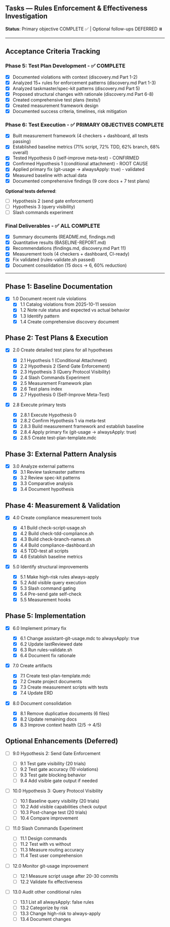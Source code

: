 ## Tasks — Rules Enforcement & Effectiveness Investigation

**Status**: Primary objective COMPLETE ✅ | Optional follow-ups DEFERRED ⏸️

---

## Acceptance Criteria Tracking

### Phase 5: Test Plan Development - ✅ COMPLETE

- [x] Documented violations with context (discovery.md Part 1-2)
- [x] Analyzed 15+ rules for enforcement patterns (discovery.md Part 1-3)
- [x] Analyzed taskmaster/spec-kit patterns (discovery.md Part 5)
- [x] Proposed structural changes with rationale (discovery.md Part 6-8)
- [x] Created comprehensive test plans (tests/)
- [x] Created measurement framework design
- [x] Documented success criteria, timelines, risk mitigation

### Phase 6: Test Execution - ✅ PRIMARY OBJECTIVES COMPLETE

- [x] Built measurement framework (4 checkers + dashboard, all tests passing)
- [x] Established baseline metrics (71% script, 72% TDD, 62% branch, 68% overall)
- [x] Tested Hypothesis 0 (self-improve meta-test) - CONFIRMED
- [x] Confirmed Hypothesis 1 (conditional attachment) - ROOT CAUSE
- [x] Applied primary fix (git-usage → alwaysApply: true) - validated
- [x] Measured baseline with actual data
- [x] Documented comprehensive findings (9 core docs + 7 test plans)

**Optional tests deferred**:

- [ ] Hypothesis 2 (send gate enforcement)
- [ ] Hypothesis 3 (query visibility)
- [ ] Slash commands experiment

### Final Deliverables - ✅ ALL COMPLETE

- [x] Summary documents (README.md, findings.md)
- [x] Quantitative results (BASELINE-REPORT.md)
- [x] Recommendations (findings.md, discovery.md Part 11)
- [x] Measurement tools (4 checkers + dashboard, CI-ready)
- [x] Fix validated (rules-validate.sh passed)
- [x] Document consolidation (15 docs → 6, 60% reduction)

---

## Phase 1: Baseline Documentation

- [x] 1.0 Document recent rule violations
  - [x] 1.1 Catalog violations from 2025-10-11 session
  - [x] 1.2 Note rule status and expected vs actual behavior
  - [x] 1.3 Identify pattern
  - [x] 1.4 Create comprehensive discovery document

## Phase 2: Test Plans & Execution

- [x] 2.0 Create detailed test plans for all hypotheses

  - [x] 2.1 Hypothesis 1 (Conditional Attachment)
  - [x] 2.2 Hypothesis 2 (Send Gate Enforcement)
  - [x] 2.3 Hypothesis 3 (Query Protocol Visibility)
  - [x] 2.4 Slash Commands Experiment
  - [x] 2.5 Measurement Framework plan
  - [x] 2.6 Test plans index
  - [x] 2.7 Hypothesis 0 (Self-Improve Meta-Test)

- [x] 2.8 Execute primary tests
  - [x] 2.8.1 Execute Hypothesis 0
  - [x] 2.8.2 Confirm Hypothesis 1 via meta-test
  - [x] 2.8.3 Build measurement framework and establish baseline
  - [x] 2.8.4 Apply primary fix (git-usage → alwaysApply: true)
  - [x] 2.8.5 Create test-plan-template.mdc

## Phase 3: External Pattern Analysis

- [x] 3.0 Analyze external patterns
  - [x] 3.1 Review taskmaster patterns
  - [x] 3.2 Review spec-kit patterns
  - [x] 3.3 Comparative analysis
  - [x] 3.4 Document hypothesis

## Phase 4: Measurement & Validation

- [x] 4.0 Create compliance measurement tools

  - [x] 4.1 Build check-script-usage.sh
  - [x] 4.2 Build check-tdd-compliance.sh
  - [x] 4.3 Build check-branch-names.sh
  - [x] 4.4 Build compliance-dashboard.sh
  - [x] 4.5 TDD-test all scripts
  - [x] 4.6 Establish baseline metrics

- [x] 5.0 Identify structural improvements
  - [x] 5.1 Make high-risk rules always-apply
  - [x] 5.2 Add visible query execution
  - [x] 5.3 Slash command gating
  - [x] 5.4 Pre-send gate self-check
  - [x] 5.5 Measurement hooks

## Phase 5: Implementation

- [x] 6.0 Implement primary fix

  - [x] 6.1 Change assistant-git-usage.mdc to alwaysApply: true
  - [x] 6.2 Update lastReviewed date
  - [x] 6.3 Run rules-validate.sh
  - [x] 6.4 Document fix rationale

- [x] 7.0 Create artifacts

  - [x] 7.1 Create test-plan-template.mdc
  - [x] 7.2 Create project documents
  - [x] 7.3 Create measurement scripts with tests
  - [x] 7.4 Update ERD

- [x] 8.0 Document consolidation
  - [x] 8.1 Remove duplicative documents (6 files)
  - [x] 8.2 Update remaining docs
  - [x] 8.3 Improve context health (2/5 → 4/5)

## Optional Enhancements (Deferred)

- [ ] 9.0 Hypothesis 2: Send Gate Enforcement

  - [ ] 9.1 Test gate visibility (20 trials)
  - [ ] 9.2 Test gate accuracy (10 violations)
  - [ ] 9.3 Test gate blocking behavior
  - [ ] 9.4 Add visible gate output if needed

- [ ] 10.0 Hypothesis 3: Query Protocol Visibility

  - [ ] 10.1 Baseline query visibility (20 trials)
  - [ ] 10.2 Add visible capabilities check output
  - [ ] 10.3 Post-change test (20 trials)
  - [ ] 10.4 Compare improvement

- [ ] 11.0 Slash Commands Experiment

  - [ ] 11.1 Design commands
  - [ ] 11.2 Test with vs without
  - [ ] 11.3 Measure routing accuracy
  - [ ] 11.4 Test user comprehension

- [ ] 12.0 Monitor git-usage improvement

  - [ ] 12.1 Measure script usage after 20-30 commits
  - [ ] 12.2 Validate fix effectiveness

- [ ] 13.0 Audit other conditional rules
  - [ ] 13.1 List all alwaysApply: false rules
  - [ ] 13.2 Categorize by risk
  - [ ] 13.3 Change high-risk to always-apply
  - [ ] 13.4 Document changes
